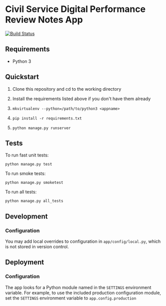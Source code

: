 # Civil Service Digital Performance Review Notes App

[![Build Status]()]()


## Requirements

- Python 3


## Quickstart

1. Clone this repository and cd to the working directory

2. Install the requirements listed above if you don't have them already

3. `mkvirtualenv --python=/path/to/python3 <appname>`

4. `pip install -r requirements.txt`

5. `python manage.py runserver`


## Tests

To run fast unit tests:

```
python manage.py test
```

To run smoke tests:

```
python manage.py smoketest
```

To run all tests:

```
python manage.py all_tests
```


## Development

### Configuration

You may add local overrides to configuration in `app/config/local.py`, which is
not stored in version control.


## Deployment

### Configuration

The app looks for a Python module named in the `SETTINGS` environment variable.
For example, to use the included production configuration module, set the
`SETTINGS` environment variable to `app.config.production`


